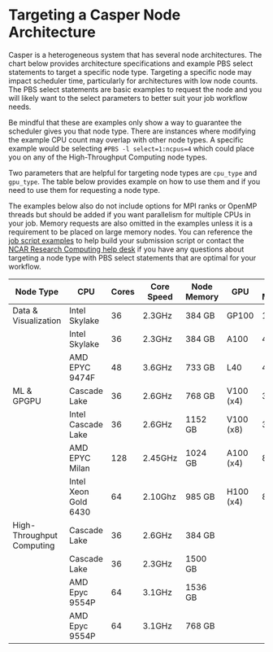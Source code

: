 # Targeting a Casper Node Architecture

Casper is a heterogeneous system that has several node architectures.  The chart below provides architecture specifications and example PBS select statements to target a specific node type.  Targeting a specific node may impact scheduler time, particularly for architectures with low node counts.  The PBS select statements are basic examples to request the node and you will likely want to the select parameters to better suit your job workflow needs.

Be mindful that these are examples only show a way to guarantee the scheduler gives you that node type.  There are instances where modifying the example CPU count may overlap with other node types.  A specific example would be selecting `#PBS -l select=1:ncpus=4` which could place you on any of the High-Throughput Computing node types.

Two parameters that are helpful for targeting node types are `cpu_type` and `gpu_type`.  The table below provides example on how to use them and if you need to use them for requesting a node type.

The examples below also do not include options for MPI ranks or OpenMP threads but should be added if you want parallelism for multiple CPUs in your job.  Memory requests are also omitted in the examples unless it is a requirement to be placed on large memory nodes.  You can reference the [job script examples](casper-job-script-examples.md) to help build your submission script or contact the [NCAR Research Computing help desk](https://rchelp.ucar.edu/) if you have any questions about targeting a node type with PBS select statements that are optimal for your workflow.

| Node Type                | CPU            | Cores | Core Speed | Node Memory | GPU          | GPU Memory | Node Count | PBS Select Statements                                                   |
|--------------------------|----------------|-------|------------|-------------|--------------|------------|-------|--------------------------------------------------------------------------|
| Data & Visualization     | Intel Skylake  | 36    | 2.3GHz     | 384 GB      | GP100        | 16 GB      | 9     | -l select=1:ncpus=1:ngpus=1 -l gpu_type=gp100                            |
|                          | Intel Skylake  | 36    | 2.3GHz     | 384 GB      | A100         | 40 GB      | 3     | -l select=1:ncpus=1:ngpus=1:cpu_type=skylake -l gpu_type=a100            |
|                          | AMD EPYC 9474F | 48   | 3.6GHz           | 733 GB            | L40          | 48 GB           | 6     | -l select=1:ncpus=1:ngpus=1 -l gpu_type=l40            |
| ML & GPGPU               | Cascade Lake   | 36    | 2.6GHz     | 768 GB      | V100 (x4)    | 32 GB      | 4     | -l select=1:ncpus=1:ngpus=4 -l gpu_type=v100                             |
|                          | Intel Cascade Lake   | 36    | 2.6GHz     | 1152 GB     | V100 (x8)    | 32 GB      | 6     | -l select=1:ncpus=8:mpiprocs=8:ngpus=8 -l gpu_type=v100                             |
|                          | AMD EPYC Milan     | 128   | 2.45GHz    | 1024 GB     | A100 (x4)    | 80 GB      | 8     | -l select=1:ncpus=4:mpiprocs=4:ngpus=4:cpu_type=milan -l gpu_type=a100              |
|                          | Intel Xeon Gold 6430     | 64    | 2.10Ghz        | 985 GB            | H100 (x4)    | 80 GB      | 2     | -l select=1:ncpus=4:mpiprocs=4:ngpus=4 -l gpu_type=h100                             |
| High-Throughput Computing| Cascade Lake   | 36    | 2.6GHz     | 384 GB      |              |            | 62    | -l select=1:ncpus=36:cpu_type=cascadelake                             |
|                          | Cascade Lake   | 36    | 2.3GHz     | 1500 GB     |              |            | 2     | -l select=1:ncpus=36:cpu_type=cascadelake:mem=800GB                   |
|                          | AMD Epyc 9554P           | 64    | 3.1GHz           | 1536 GB     |              |            | 6     | -l select=1:ncpus=64:mem=800GB                  |
|                          | AMD Epyc 9554P           | 64    | 3.1GHz           | 768 GB     |              |            | 64     | -l select=1:ncpus=64:cpu_type=genoa                  |
